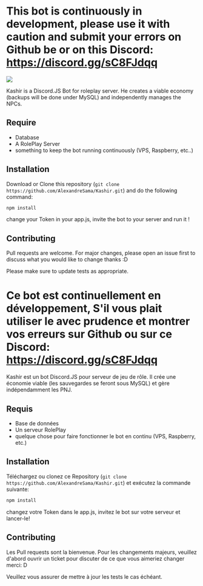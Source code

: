 # This bot is continuously in development, please use it with caution and submit your errors on Github be or on this Discord: https://discord.gg/sC8FJdqq

<img src="https://zupimages.net/up/20/43/61o3.png">

Kashir is a Discord.JS Bot for roleplay server. He creates a viable economy (backups will be done under MySQL) and independently manages the NPCs.

## Require

- Database
- A RolePlay Server
- something to keep the bot running continuously (VPS, Raspberry, etc..)

## Installation

Download or Clone this repository (`git clone https://github.com/AlexandreSama/Kashir.git`) and do the following command:

```bash
npm install
```

change your Token in your app.js, invite the bot to your server and run it !

## Contributing

Pull requests are welcome. For major changes, please open an issue first to discuss what you would like to change thanks :D

Please make sure to update tests as appropriate.

# Ce bot est continuellement en développement, S'il vous plait utiliser le avec prudence et montrer vos erreurs sur Github ou sur ce Discord: https://discord.gg/sC8FJdqq

Kashir est un bot Discord.JS pour serveur de jeu de rôle. Il crée une économie viable (les sauvegardes se feront sous MySQL) et gère indépendamment les PNJ.

## Requis

- Base de données
- Un serveur RolePlay
- quelque chose pour faire fonctionner le bot en continu (VPS, Raspberry, etc.)

## Installation

Téléchargez ou clonez ce Repository (`git clone https://github.com/AlexandreSama/Kashir.git`) et exécutez la commande suivante:

```bash
npm install
```

changez votre Token dans le app.js, invitez le bot sur votre serveur et lancer-le!

## Contributing

Les Pull requests sont la bienvenue. Pour les changements majeurs, veuillez d'abord ouvrir un ticket pour discuter de ce que vous aimeriez changer merci: D

Veuillez vous assurer de mettre à jour les tests le cas échéant.
